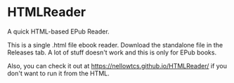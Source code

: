 # HTMLReader
A quick HTML-based EPub Reader.

This is a single .html file ebook reader. Download the standalone file in the Releases tab.
A lot of stuff doesn't work and this is only for EPub books.

Also, you can check it out at https://nellowtcs.github.io/HTMLReader/ if you don't want to run it from the HTML.
